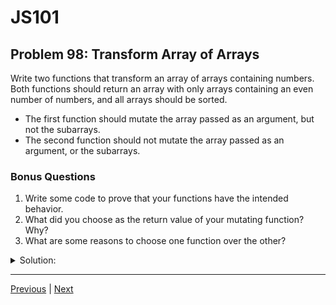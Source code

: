 # JS101
## Problem 98: Transform Array of Arrays

Write two functions that transform an array of arrays containing numbers. Both functions should return an array with only arrays containing an even number of numbers, and all arrays should be sorted.

- The first function should mutate the array passed as an argument, but not the subarrays.
- The second function should not mutate the array passed as an argument, or the subarrays.

### Bonus Questions
1. Write some code to prove that your functions have the intended behavior.
2. What did you choose as the return value of your mutating function? Why?
3. What are some reasons to choose one function over the other?

<details>
<summary>Solution:</summary>

```js
// Function 1: Mutates outer array, not subarrays
function keepEvenNumberedArrs(array) {
  for (let idx = 0; idx < array.length; idx += 1) {
    if (array[idx].length % 2 !== 0) {
      array.splice(idx, 1);
      idx -= 1;  // Adjust for removed element
    }
  }
  
  return array;  // Return the mutated array
}

// Function 2: Non-mutating
function keepEvenNumberedArrsNonMut(array) {
  return array.filter(subarr => subarr.length % 2 === 0);
}
```

**Bonus Questions:**

1. Proof of intended behavior:

```js
let arr1 = [[1, 2, 3], [4, 5, 6], [7, 8], [9], [10, 11, 12, 13]];
let arr2 = [[1, 2, 3], [4, 5, 6], [7, 8], [9], [10, 11, 12, 13]];

// Test mutating function
let originalSubarray = arr1[2];  // Keep reference to [7, 8]
let result1 = keepEvenNumberedArrs(arr1);

console.log(result1);  // [[4, 5, 6], [7, 8], [10, 11, 12, 13]]
console.log(arr1 === result1);  // true (same array reference)
console.log(arr1[1] === originalSubarray);  // true (same subarray)

// Test non-mutating function
let originalArray = arr2;
let originalSubarray2 = arr2[2];
let result2 = keepEvenNumberedArrsNonMut(arr2);

console.log(result2);  // [[4, 5, 6], [7, 8], [10, 11, 12, 13]]
console.log(arr2);     // [[1, 2, 3], [4, 5, 6], [7, 8], [9], [10, 11, 12, 13]] (unchanged)
console.log(arr2 === originalArray);  // true (same array reference)
console.log(result2 === arr2);  // false (different array)
console.log(result2[1] === originalSubarray2);  // true (shares subarrays)
```

2. I chose to return the mutated array because:
   - It makes the function more flexible (can be used in chains or assigned)
   - It's consistent with mutating array methods like `sort()` and `reverse()`
   - The caller can choose to ignore the return value if they don't need it
   - It makes the function signature similar to the non-mutating version

3. Reasons to choose one over the other:

**Choose mutating version when:**
- You want to save memory (large arrays)
- You specifically need to modify the existing array reference
- Performance is critical and you want to avoid creating new arrays
- The mutation is the intended behavior (e.g., cleaning up data in place)

**Choose non-mutating version when:**
- You need to preserve the original data
- You want more predictable, functional-style code
- You're working with data that might be used elsewhere
- You want to avoid side effects
- The arrays might be frozen or const-referenced

Generally, prefer the non-mutating version unless you have a specific reason to mutate.

</details>

---

[Previous](97.md) | [Next](99.md)

